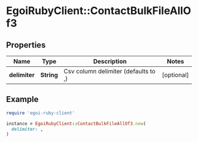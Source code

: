 # EgoiRubyClient::ContactBulkFileAllOf3

## Properties

| Name | Type | Description | Notes |
| ---- | ---- | ----------- | ----- |
| **delimiter** | **String** | Csv column delimiter (defaults to ,) | [optional] |

## Example

```ruby
require 'egoi-ruby-client'

instance = EgoiRubyClient::ContactBulkFileAllOf3.new(
  delimiter: ,
)
```


